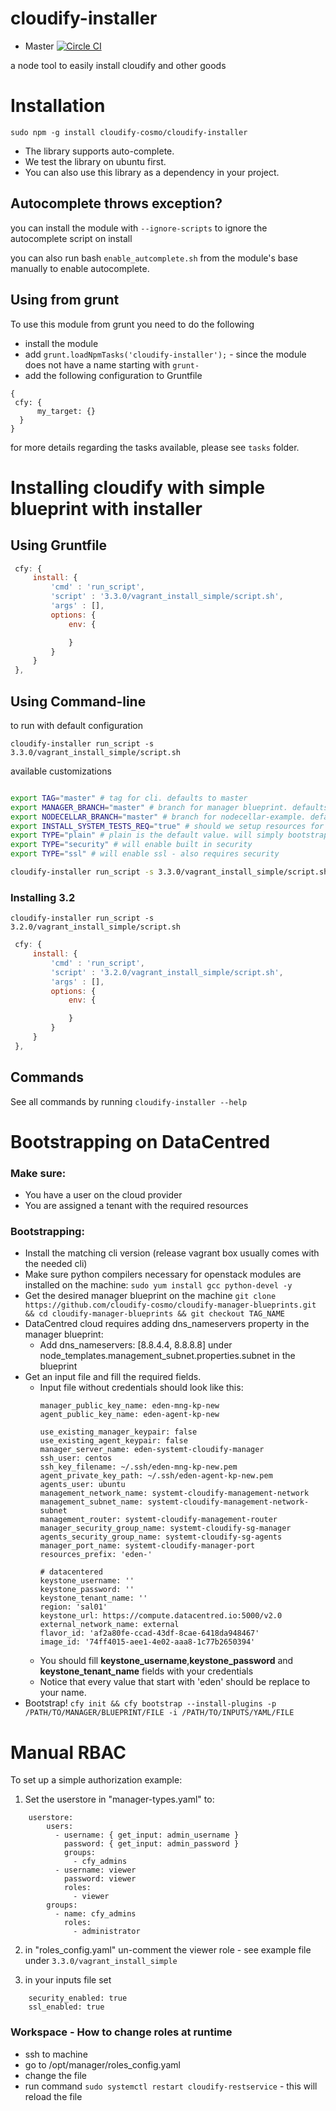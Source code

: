 # cloudify-installer

* Master [![Circle CI](https://circleci.com/gh/cloudify-cosmo/cloudify-installer/tree/master.svg?style=shield)](https://circleci.com/gh/cloudify-cosmo/cloudify-installer/tree/master)

a node tool to easily install cloudify and other goods


# Installation

```
sudo npm -g install cloudify-cosmo/cloudify-installer
```

 - The library supports auto-complete.
 - We test the library on ubuntu first.
 - You can also use this library as a dependency in your project.

## Autocomplete throws exception?

you can install the module with `--ignore-scripts` to ignore the autocomplete script on install

you can also run bash `enable_autcomplete.sh` from the module's base manually to enable autocomplete.

## Using from grunt

To use this module from grunt you need to do the following

 - install the module
 - add `grunt.loadNpmTasks('cloudify-installer');` - since the module does not have a name starting with `grunt-`
 - add the following configuration to Gruntfile

```
{
 cfy: {
      my_target: {}
  }
}
```

for more details regarding the tasks available, please see `tasks` folder.

# Installing cloudify with simple blueprint with installer

## Using Gruntfile

```js
 cfy: {
     install: {
         'cmd' : 'run_script',
         'script' : '3.3.0/vagrant_install_simple/script.sh',
         'args' : [],
         options: {
             env: {

             }
         }
     }
 },
```
## Using Command-line

to run with default configuration

`cloudify-installer run_script -s 3.3.0/vagrant_install_simple/script.sh`

available customizations

```bash

export TAG="master" # tag for cli. defaults to master
export MANAGER_BRANCH="master" # branch for manager blueprint. defaults to $TAG
export NODECELLAR_BRANCH="master" # branch for nodecellar-example. defaults to $TAG
export INSTALL_SYSTEM_TESTS_REQ="true" # should we setup resources for tests? defaults to ''. if not empty then true.
export TYPE="plain" # plain is the default value. will simply bootstrap cloudify
export TYPE="security" # will enable built in security
export TYPE="ssl" # will enable ssl - also requires security

cloudify-installer run_script -s 3.3.0/vagrant_install_simple/script.sh

```

### Installing 3.2

`cloudify-installer run_script -s 3.2.0/vagrant_install_simple/script.sh`


```js
 cfy: {
     install: {
         'cmd' : 'run_script',
         'script' : '3.2.0/vagrant_install_simple/script.sh',
         'args' : [],
         options: {
             env: {

             }
         }
     }
 },
```

## Commands

See all commands by running `cloudify-installer --help`

# Bootstrapping on DataCentred
### Make sure:
- You have a user on the cloud provider
- You are assigned a tenant with the required resources

### Bootstrapping:
- Install the matching cli version (release vagrant box usually comes with the needed cli)
- Make sure python compilers necessary for openstack modules are installed on the machine:
    `sudo yum install gcc python-devel -y`
- Get the desired manager blueprint on the machine
    `git clone https://github.com/cloudify-cosmo/cloudify-manager-blueprints.git && cd cloudify-manager-blueprints && git checkout TAG_NAME`
- DataCentred cloud requires adding dns_nameservers property in the manager blueprint:
    - Add dns_nameservers: [8.8.4.4, 8.8.8.8]
      under node_templates.management_subnet.properties.subnet
      in the blueprint
- Get an input file and fill the required fields.
    - Input file without credentials should look like this:
        ```
        manager_public_key_name: eden-mng-kp-new
        agent_public_key_name: eden-agent-kp-new

        use_existing_manager_keypair: false
        use_existing_agent_keypair: false
        manager_server_name: eden-systemt-cloudify-manager
        ssh_user: centos
        ssh_key_filename: ~/.ssh/eden-mng-kp-new.pem
        agent_private_key_path: ~/.ssh/eden-agent-kp-new.pem
        agents_user: ubuntu
        management_network_name: systemt-cloudify-management-network
        management_subnet_name: systemt-cloudify-management-network-subnet
        management_router: systemt-cloudify-management-router
        manager_security_group_name: systemt-cloudify-sg-manager
        agents_security_group_name: systemt-cloudify-sg-agents
        manager_port_name: systemt-cloudify-manager-port
        resources_prefix: 'eden-'

        # datacentered
        keystone_username: ''
        keystone_password: ''
        keystone_tenant_name: ''
        region: 'sal01'
        keystone_url: https://compute.datacentred.io:5000/v2.0
        external_network_name: external
        flavor_id: 'af2a80fe-ccad-43df-8cae-6418da948467'
        image_id: '74ff4015-aee1-4e02-aaa8-1c77b2650394'
        ```
    - You should fill **keystone_username**,**keystone_password** and **keystone_tenant_name** fields with your credentials
    - Notice that every value that start with 'eden' should be replace to your name.
- Bootstrap!
    `cfy init && cfy bootstrap --install-plugins -p /PATH/TO/MANAGER/BLUEPRINT/FILE -i /PATH/TO/INPUTS/YAML/FILE`



# Manual RBAC

To set up a simple authorization example:

1. Set the userstore in "manager-types.yaml" to:

```
    userstore:
        users:
          - username: { get_input: admin_username }
            password: { get_input: admin_password }
            groups:
              - cfy_admins
          - username: viewer
            password: viewer
            roles:
              - viewer
        groups:
          - name: cfy_admins
            roles:
              - administrator
```

2. in "roles_config.yaml" un-comment the viewer role  - see example file under `3.3.0/vagrant_install_simple`

3. in your inputs file set

```
    security_enabled: true
    ssl_enabled: true
```

### Workspace - How to change roles at runtime

 - ssh to machine
 - go to /opt/manager/roles_config.yaml
 - change the file
 - run command `sudo systemctl restart cloudify-restservice` - this will reload the file

